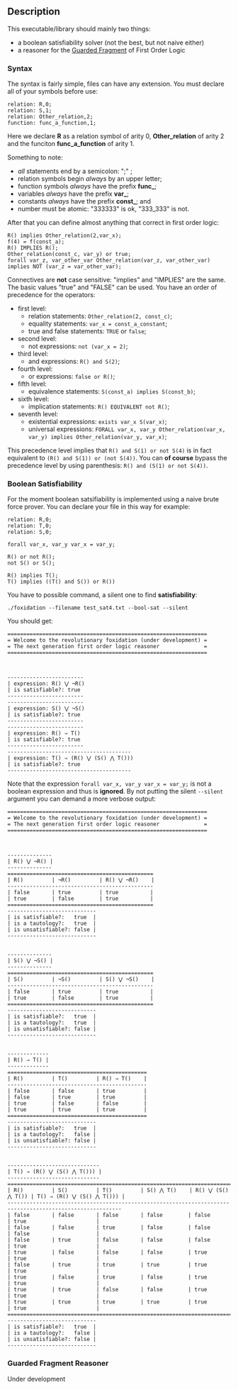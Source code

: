 ## Description
This executable/library should mainly two things:
* a boolean satisfiability solver (not the best, but not naive either)
* a reasoner for the [Guarded Fragment](https://en.wikipedia.org/wiki/Guarded_logic) of First Order Logic

### Syntax

The syntax is fairly simple, files can have any extension. You must declare all of your symbols
before use:
``` 
relation: R,0;
relation: S,1;
relation: Other_relation,2;
function: func_a_function,1;
```
Here we declare **R** as a relation symbol of arity 0, **Other_relation** of arity 2 and the 
funciton **func_a_function** of arity 1.

Something to note:
* *all* statements end by a semicolon: ";" ;
* relation symbols begin *always* by an upper letter;
* function symbols *always* have the prefix **func_**;
* variables *always* have the prefix **var_**;
* constants *always* have the prefix **const_**; and
* number must be atomic: "333333" is ok, "333_333" is not.

After that you can define almost anything that correct in first order logic:
``` 
R() implies Other_relation(2,var_x);
f(4) = f(const_a);
R() IMPLIES R();
Other_relation(const_c, var_y) or true;
forall var_z, var_other_var Other_relation(var_z, var_other_var) implies NOT (var_z = var_other_var);
```

Connectives are **not** case sensitive: "implies" and "IMPLIES" are the same.
The basic values "true" and "FALSE" can be used.
You have an order of precedence for the operators:
* first level:
  * relation statements: ```Other_relation(2, const_c)```;
  * equality statements: ```var_x = const_a_constant```;
  * true and false statements: ```TRUE``` or ```false```;
* second level: 
  * not expressions: ```not (var_x = 2)```;
* third level:
  * and expressions: ```R() and S(2)```;
* fourth level:
  * or expressions: ```false or R()```;
* fifth level:
  * equivalence statements: ```S(const_a) implies S(const_b)```;
* sixth level:
  * implication statements: ```R() EQUIVALENT not R()```;
* seventh level:
  * existential expressions: ```exists var_x S(var_x)```;
  * universal expressions: ```FORALL var_x, var_y Other_relation(var_x, var_y) implies Other_relation(var_y, var_x)```;
  
This precedence level implies that ```R() and S(1) or not S(4)``` is in fact equivalent
to ```(R() and S(1)) or (not S(4))```. You can **of course** bypass the precedence
level by using parenthesis: ```R() and (S(1) or not S(4))```.

### Boolean Satisfiability

For the moment boolean satsifiability is implemented using a naive brute force
prover. You can declare your file in this way for example:
``` 
relation: R,0;
relation: T,0;
relation: S,0;

forall var_x, var_y var_x = var_y;

R() or not R();
not S() or S();

R() implies T();
T() implies ((T() and S()) or R())
```

You have to possible command, a silent one to find **satisfiability**:

```./foxidation --filename test_sat4.txt --bool-sat --silent```

You should get:
```commandline
===============================================================
= Welcome to the revolutionary foxidation (under development) =
= The next generation first order logic reasoner              =
===============================================================



------------------------
| expression: R() ⋁ ¬R()
| is satisfiable?: true
------------------------
------------------------
| expression: S() ⋁ ¬S()
| is satisfiable?: true
------------------------
------------------------
| expression: R() ⇒ T()
| is satisfiable?: true
------------------------
---------------------------------------
| expression: T() ⇒ (R() ⋁ (S() ⋀ T()))
| is satisfiable?: true
---------------------------------------
```

Note that the expression ```forall var_x, var_y var_x = var_y;``` is not a boolean
expression and thus is **ignored**.
By not putting the silent ```--silent``` argument you can demand a more verbose
output:
```commandline
===============================================================
= Welcome to the revolutionary foxidation (under development) =
= The next generation first order logic reasoner              =
===============================================================



--------------
| R() ⋁ ¬R() |
--------------
==============================================
| R()         | ¬R()         | R() ⋁ ¬R()    |
----------------------------------------------
| false       | true         | true          |
| true        | false        | true          |
==============================================
----------------------------
| is satisfiable?:   true  |
| is a tautology?:   true  |
| is unsatisfiable?: false |
----------------------------


--------------
| S() ⋁ ¬S() |
--------------
==============================================
| S()         | ¬S()         | S() ⋁ ¬S()    |
----------------------------------------------
| false       | true         | true          |
| true        | false        | true          |
==============================================
----------------------------
| is satisfiable?:   true  |
| is a tautology?:   true  |
| is unsatisfiable?: false |
----------------------------


-------------
| R() ⇒ T() |
-------------
============================================
| R()         | T()         | R() ⇒ T()    |
--------------------------------------------
| false       | false       | true         |
| false       | true        | true         |
| true        | false       | false        |
| true        | true        | true         |
============================================
----------------------------
| is satisfiable?:   true  |
| is a tautology?:   false |
| is unsatisfiable?: false |
----------------------------


-----------------------------
| T() ⇒ (R() ⋁ (S() ⋀ T())) |
-----------------------------
==========================================================================================================
| R()         | S()         | T()         | S() ⋀ T()    | R() ⋁ (S() ⋀ T()) | T() ⇒ (R() ⋁ (S() ⋀ T())) |
----------------------------------------------------------------------------------------------------------
| false       | false       | false       | false        | false             | true                      |
| false       | false       | true        | false        | false             | false                     |
| false       | true        | false       | false        | false             | true                      |
| true        | false       | false       | false        | true              | true                      |
| false       | true        | true        | true         | true              | true                      |
| true        | false       | true        | false        | true              | true                      |
| true        | true        | false       | false        | true              | true                      |
| true        | true        | true        | true         | true              | true                      |
==========================================================================================================
----------------------------
| is satisfiable?:   true  |
| is a tautology?:   false |
| is unsatisfiable?: false |
----------------------------
```

### Guarded Fragment Reasoner

Under development


